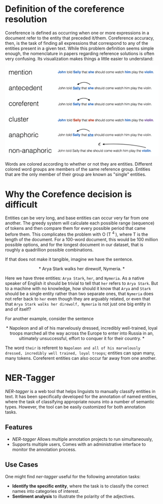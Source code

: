 # Definition of the coreference resolution
Coreference is defined as occurring when one or more expressions in a document refer to the entity that preceded it/them. Coreference accuracy, then, is the task of finding all expressions that correspond to any of the entities present in a given text. While this problem definition seems simple enough, the nomenclature in papers regarding reference solutions is often very confusing. Its visualization makes things a little easier to understand:

![](/NLP/imgs/nomenclature.png)

Words are colored according to whether or not they are entities. Different colored word groups are members of the same reference group. Entities that are the only member of their group are known as "single" entities.

# Why the Corefence decision is difficult

Entities can be very long, and base entities can occur very far from one another. The greedy system will calculate each possible range (sequence) of tokens and then compare them for every possible period that came before them. This complicates the problem with O (T <sup> 4 </sup>), where T is the length of the document. For a 100-word document, this would be 100 million possible options, and for the longest document in our dataset, that is roughly a quadrillion possible combinations.

If that does not make it tangible, imagine we have the sentence.

<p align="center"> 
  * Arya Stark walks her direwolf, Nymeria. *
</p>

Here we have three entities: ```Arya Stark```, ```her```, and ```Nymeria```. As a native speaker of English it should be trivial to tell that ```her``` refers to ```Arya Stark```. But to a machine with no knowledge, how should it know that ```Arya``` and ```Stark``` should be a single entity rather than two separate ones, that ```Nymeria``` does not refer back to ```her``` even though they are arguably related, or even that that ```Arya Stark walks her direwolf, Nymeria``` is not just one big entity in and of itself?

For another example, consider the sentence
<p align="center"> 
  * Napoleon and all of his marvelously dressed, incredibly well-trained, loyal troops marched all the way across the Europe to enter into Russia in an, ultimately unsuccessful, effort to conquer it for their country. *
</p>


The word ```their``` is referent to ```Napoleon and all of his marvelously dressed, incredibly well trained, loyal troops```; entities can span many, many tokens. Coreferent entities can also occur far away from one another.

# NER-Tagger
*NER-tagger* is a web tool that helps linguists to manually classify entities in text.
It has been specifically developed for the annotation of named entities, where the task of classifying appropriate nouns into a number of semantic types.
However, the tool can be easily customized for both annotation tasks.

## Features
* *NER-tagger* Allows multiple annotation projects to run simultaneously,
* Supports multiple users,
Comes with an administrative interface to monitor the annotation process.

## Use Cases
One might find *ner-tagger* useful for the following annotation tasks:

* **Identify the specific entity**, where the task is to classify the correct names into categories of interest.
* **Sentiment analysis** to illustrate the polarity of the adjectives.
